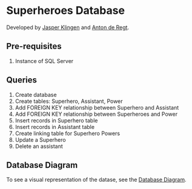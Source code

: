 # Superheroes Database
Developed by [Jasper Klingen](https://gitlab.com/jasper.klingen) and [Anton de Regt](https://gitlab.com/antonderegt).

## Pre-requisites
1. Instance of SQL Server

## Queries
1. Create database
2. Create tables: Superhero, Assistant, Power
3. Add FOREIGN KEY relationship between Superhero and Assistant
4. Add FOREIGN KEY relationship between Superheroes and Power
5. Insert records in Superhero table
6. Insert records in Assistant table
7. Create linking table for Superhero Powers
8. Update a Superhero
9. Delete an assistant

## Database Diagram
To see a visual representation of the datase, see the [Database Diagram](https://gitlab.com/antonderegt/create-superheroes-db/-/blob/master/Diagram_SuperheroesDb.png).